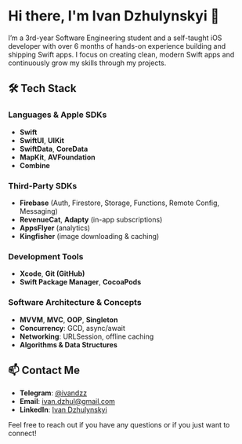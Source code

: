 # Hi there, I'm Ivan Dzhulynskyi 👋

I’m a 3rd-year Software Engineering student and a self-taught iOS developer with over 6 months of hands-on experience building and shipping Swift apps. I focus on creating clean, modern Swift apps and continuously grow my skills through my projects.

## 🛠 Tech Stack

### Languages & Apple SDKs
- **Swift**
- **SwiftUI**, **UIKit**
- **SwiftData**, **CoreData**
- **MapKit**, **AVFoundation**
- **Combine**

### Third-Party SDKs
- **Firebase** (Auth, Firestore, Storage, Functions, Remote Config, Messaging)
- **RevenueCat**, **Adapty** (in-app subscriptions)
- **AppsFlyer** (analytics)
- **Kingfisher** (image downloading & caching)

### Development Tools
- **Xcode**, **Git (GitHub)**
- **Swift Package Manager**, **CocoaPods**

### Software Architecture & Concepts
- **MVVM**, **MVC**, **OOP**, **Singleton**
- **Concurrency**: GCD, async/await
- **Networking**: URLSession, offline caching
- **Algorithms & Data Structures**

## 📫 Contact Me
- **Telegram**: [@ivandzz](https://t.me/ivandzz)
- **Email**: [ivan.dzhul@gmail.com](mailto:ivan.dzhul@gmail.com)
- **LinkedIn**: [Ivan Dzhulynskyi](https://www.linkedin.com/in/ivandzz/)

Feel free to reach out if you have any questions or if you just want to connect!

